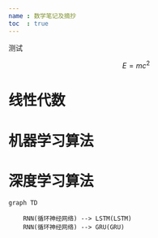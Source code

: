 ```yaml
---
name : 数学笔记及摘抄
toc  : true
---
```


测试

$$E=mc^2$$

# 线性代数


# 机器学习算法



# 深度学习算法

```mermaid
graph TD

    RNN(循环神经网络) --> LSTM(LSTM)
    RNN(循环神经网络) --> GRU(GRU)
```





